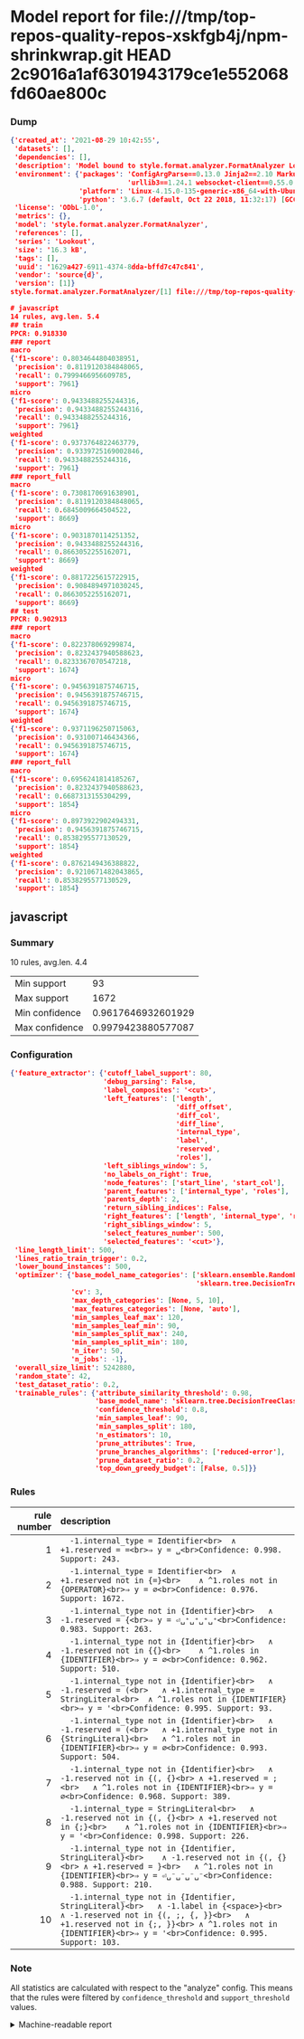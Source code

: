 # Model report for file:///tmp/top-repos-quality-repos-xskfgb4j/npm-shrinkwrap.git HEAD 2c9016a1af6301943179ce1e552068fd60ae800c

### Dump

```json
{'created_at': '2021-08-29 10:42:55',
 'datasets': [],
 'dependencies': [],
 'description': 'Model bound to style.format.analyzer.FormatAnalyzer Lookout analyzer.',
 'environment': {'packages': 'ConfigArgParse==0.13.0 Jinja2==2.10 MarkupSafe==1.1.1 PyStemmer==1.3.0 PyYAML==5.1 Pympler==0.5 SQLAlchemy==1.2.10 SQLAlchemy-Utils==0.33.3 asdf==2.3.2 bblfsh==2.12.7 boto==2.49.0 boto3==1.9.130 botocore==1.12.130 cachetools==2.0.1 certifi==2019.3.9 chardet==3.0.4 clint==0.5.1 docker==3.7.0 docker-pycreds==0.4.0 dulwich==0.19.11 grpcio==1.19.0 grpcio-tools==1.19.0 humanfriendly==4.16.1 humanize==0.5.1 idna==2.8 jmespath==0.9.4 jsonschema==2.6.0 lookout-sdk==0.4.1 lookout-sdk-ml==0.19.0 lookout-style==0.2.0 lz4==2.1.6 modelforge==0.12.1 numpy==1.16.2 packaging==19.0 pandas==0.22.0 pip==19.0.3 protobuf==3.7.0 psycopg2-binary==2.7.5 pygtrie==2.3 pyparsing==2.3.1 python-dateutil==2.8.0 python-igraph==0.7.1.post6 pytz==2019.1 requests==2.21.0 requirements-parser==0.2.0 scikit-learn==0.20.1 scikit-optimize==0.5.2 scipy==1.2.1 semantic-version==2.6.0 setuptools==40.8.0 six==1.12.0 smart-open==1.8.1 sourced-ml==0.8.2 spdx==2.5.0 stringcase==1.2.0 tabulate==0.8.2 tqdm==4.31.1 '
                             'urllib3==1.24.1 websocket-client==0.55.0 xxhash==1.3.0',
                 'platform': 'Linux-4.15.0-135-generic-x86_64-with-Ubuntu-18.04-bionic',
                 'python': '3.6.7 (default, Oct 22 2018, 11:32:17) [GCC 8.2.0]'},
 'license': 'ODbL-1.0',
 'metrics': {},
 'model': 'style.format.analyzer.FormatAnalyzer',
 'references': [],
 'series': 'Lookout',
 'size': '16.3 kB',
 'tags': [],
 'uuid': '1629a427-6911-4374-8dda-bffd7c47c841',
 'vendor': 'source{d}',
 'version': [1]}
style.format.analyzer.FormatAnalyzer/[1] file:///tmp/top-repos-quality-repos-xskfgb4j/npm-shrinkwrap.git 2c9016a1af6301943179ce1e552068fd60ae800c

# javascript
14 rules, avg.len. 5.4
## train
PPCR: 0.918330
### report
macro
{'f1-score': 0.8034644804038951,
 'precision': 0.8119120384848065,
 'recall': 0.7999466956609785,
 'support': 7961}
micro
{'f1-score': 0.9433488255244316,
 'precision': 0.9433488255244316,
 'recall': 0.9433488255244316,
 'support': 7961}
weighted
{'f1-score': 0.9373764822463779,
 'precision': 0.9339725169002846,
 'recall': 0.9433488255244316,
 'support': 7961}
### report_full
macro
{'f1-score': 0.7308170691638901,
 'precision': 0.8119120384848065,
 'recall': 0.6845009664504522,
 'support': 8669}
micro
{'f1-score': 0.9031870114251352,
 'precision': 0.9433488255244316,
 'recall': 0.8663052255162071,
 'support': 8669}
weighted
{'f1-score': 0.8817225615722915,
 'precision': 0.9084894971030245,
 'recall': 0.8663052255162071,
 'support': 8669}
## test
PPCR: 0.902913
### report
macro
{'f1-score': 0.822378069299874,
 'precision': 0.8232437940588623,
 'recall': 0.8233367070547218,
 'support': 1674}
micro
{'f1-score': 0.9456391875746715,
 'precision': 0.9456391875746715,
 'recall': 0.9456391875746715,
 'support': 1674}
weighted
{'f1-score': 0.9371196250715063,
 'precision': 0.931007146434366,
 'recall': 0.9456391875746715,
 'support': 1674}
### report_full
macro
{'f1-score': 0.6956241814185267,
 'precision': 0.8232437940588623,
 'recall': 0.6687313155304299,
 'support': 1854}
micro
{'f1-score': 0.8973922902494331,
 'precision': 0.9456391875746715,
 'recall': 0.8538295577130529,
 'support': 1854}
weighted
{'f1-score': 0.8762149436388822,
 'precision': 0.9210671482043865,
 'recall': 0.8538295577130529,
 'support': 1854}
```

## javascript
### Summary
10 rules, avg.len. 4.4

| | |
|-|-|
|Min support|93|
|Max support|1672|
|Min confidence|0.9617646932601929|
|Max confidence|0.9979423880577087|

### Configuration

```json
{'feature_extractor': {'cutoff_label_support': 80,
                       'debug_parsing': False,
                       'label_composites': '<cut>',
                       'left_features': ['length',
                                         'diff_offset',
                                         'diff_col',
                                         'diff_line',
                                         'internal_type',
                                         'label',
                                         'reserved',
                                         'roles'],
                       'left_siblings_window': 5,
                       'no_labels_on_right': True,
                       'node_features': ['start_line', 'start_col'],
                       'parent_features': ['internal_type', 'roles'],
                       'parents_depth': 2,
                       'return_sibling_indices': False,
                       'right_features': ['length', 'internal_type', 'reserved', 'roles'],
                       'right_siblings_window': 5,
                       'select_features_number': 500,
                       'selected_features': '<cut>'},
 'line_length_limit': 500,
 'lines_ratio_train_trigger': 0.2,
 'lower_bound_instances': 500,
 'optimizer': {'base_model_name_categories': ['sklearn.ensemble.RandomForestClassifier',
                                              'sklearn.tree.DecisionTreeClassifier'],
               'cv': 3,
               'max_depth_categories': [None, 5, 10],
               'max_features_categories': [None, 'auto'],
               'min_samples_leaf_max': 120,
               'min_samples_leaf_min': 90,
               'min_samples_split_max': 240,
               'min_samples_split_min': 180,
               'n_iter': 50,
               'n_jobs': -1},
 'overall_size_limit': 5242880,
 'random_state': 42,
 'test_dataset_ratio': 0.2,
 'trainable_rules': {'attribute_similarity_threshold': 0.98,
                     'base_model_name': 'sklearn.tree.DecisionTreeClassifier',
                     'confidence_threshold': 0.8,
                     'min_samples_leaf': 90,
                     'min_samples_split': 180,
                     'n_estimators': 10,
                     'prune_attributes': True,
                     'prune_branches_algorithms': ['reduced-error'],
                     'prune_dataset_ratio': 0.2,
                     'top_down_greedy_budget': [False, 0.5]}}
```

### Rules

| rule number | description |
|----:|:-----|
| 1 | `  -1.internal_type = Identifier<br>	∧ +1.reserved = =<br>⇒ y = ␣<br>Confidence: 0.998. Support: 243.` |
| 2 | `  -1.internal_type = Identifier<br>	∧ +1.reserved not in {=}<br>	∧ ^1.roles not in {OPERATOR}<br>⇒ y = ∅<br>Confidence: 0.976. Support: 1672.` |
| 3 | `  -1.internal_type not in {Identifier}<br>	∧ -1.reserved = {<br>⇒ y = ⏎␣⁺␣⁺␣⁺␣⁺<br>Confidence: 0.983. Support: 263.` |
| 4 | `  -1.internal_type not in {Identifier}<br>	∧ -1.reserved not in {{}<br>	∧ ^1.roles in {IDENTIFIER}<br>⇒ y = ∅<br>Confidence: 0.962. Support: 510.` |
| 5 | `  -1.internal_type not in {Identifier}<br>	∧ -1.reserved = (<br>	∧ +1.internal_type = StringLiteral<br>	∧ ^1.roles not in {IDENTIFIER}<br>⇒ y = '<br>Confidence: 0.995. Support: 93.` |
| 6 | `  -1.internal_type not in {Identifier}<br>	∧ -1.reserved = (<br>	∧ +1.internal_type not in {StringLiteral}<br>	∧ ^1.roles not in {IDENTIFIER}<br>⇒ y = ∅<br>Confidence: 0.993. Support: 504.` |
| 7 | `  -1.internal_type not in {Identifier}<br>	∧ -1.reserved not in {(, {}<br>	∧ +1.reserved = ;<br>	∧ ^1.roles not in {IDENTIFIER}<br>⇒ y = ∅<br>Confidence: 0.968. Support: 389.` |
| 8 | `  -1.internal_type = StringLiteral<br>	∧ -1.reserved not in {(, {}<br>	∧ +1.reserved not in {;}<br>	∧ ^1.roles not in {IDENTIFIER}<br>⇒ y = '<br>Confidence: 0.998. Support: 226.` |
| 9 | `  -1.internal_type not in {Identifier, StringLiteral}<br>	∧ -1.reserved not in {(, {}<br>	∧ +1.reserved = }<br>	∧ ^1.roles not in {IDENTIFIER}<br>⇒ y = ⏎␣⁻␣⁻␣⁻␣⁻<br>Confidence: 0.988. Support: 210.` |
| 10 | `  -1.internal_type not in {Identifier, StringLiteral}<br>	∧ -1.label in {<space>}<br>	∧ -1.reserved not in {(, ;, {, }}<br>	∧ +1.reserved not in {;, }}<br>	∧ ^1.roles not in {IDENTIFIER}<br>⇒ y = '<br>Confidence: 0.995. Support: 103.` |

### Note
All statistics are calculated with respect to the "analyze" config. This means that the rules were filtered by
`confidence_threshold` and `support_threshold` values.

<details>
    <summary>Machine-readable report</summary>
```json
{"javascript": {"avg_rule_len": 4.4, "max_conf": 0.9979423880577087, "max_support": 1672, "min_conf": 0.9617646932601929, "min_support": 93, "num_rules": 10}}
```
</details>
